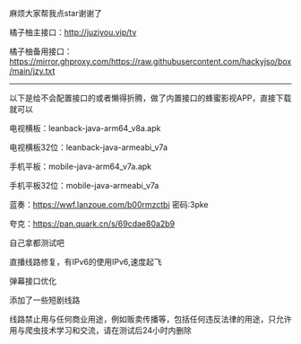 麻烦大家帮我点star谢谢了

橘子柚主接口：http://juziyou.vip/tv

橘子柚备用接口：https://mirror.ghproxy.com/https://raw.githubusercontent.com/hackyjso/box/main/jzy.txt

--------------------------------------------------------------------------------------------------------------

以下是给不会配置接口的或者懒得折腾，做了内置接口的蜂蜜影视APP，直接下载就可以

电视横板：leanback-java-arm64_v8a.apk

电视横板32位：leanback-java-armeabi_v7a

手机平板：mobile-java-arm64_v7a.apk

手机平板32位：mobile-java-armeabi_v7a

蓝奏：https://wwf.lanzoue.com/b00rmzctbi 密码:3pke

夸克：https://pan.quark.cn/s/69cdae80a2b9


自己拿都测试吧

直播线路修复，有IPv6的使用IPv6,速度起飞

弹幕接口优化

添加了一些短剧线路

线路禁止用与任何商业用途，例如贩卖传播等，包括任何违反法律的用途，只允许用与爬虫技术学习和交流，请在测试后24小时内删除
